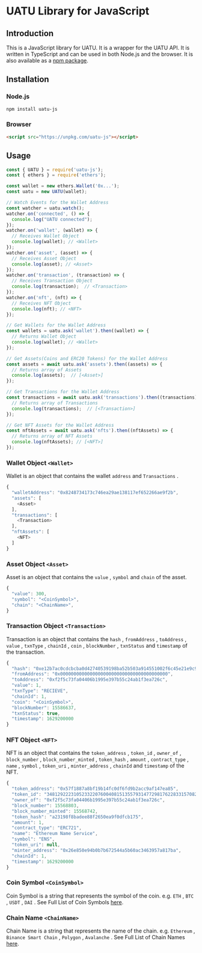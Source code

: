 # UATU Library for JavaScript

## Introduction

This is a JavaScript library for UATU. It is a wrapper for the UATU API. It is written in TypeScript and can be used in both Node.js and the browser. It is also available as a [npm package](https://www.npmjs.com/package/uatu-js).

## Installation

### Node.js

```bash
npm install uatu-js
```

### Browser

```html
<script src="https://unpkg.com/uatu-js"></script>
```

## Usage

```js
const { UATU } = require('uatu-js');
const { ethers } = require('ethers');

const wallet = new ethers.Wallet('0x...');
const uatu = new UATU(wallet);

// Watch Events for the Wallet Address
const watcher = uatu.watch();
watcher.on('connected', () => {
  console.log("UATU connected");
});
watcher.on('wallet', (wallet) => {
  // Receives Wallet Object
  console.log(wallet); // <Wallet>
});
watcher.on('asset', (asset) => {
  // Receives Asset Object
  console.log(asset); // <Asset>
});
watcher.on('transaction', (transaction) => {
  // Receives Transaction Object
  console.log(transaction);  // <Transaction>
});
watcher.on('nft', (nft) => {
  // Receives NFT Object
  console.log(nft); // <NFT>
});

// Get Wallets for the Wallet Address
const wallets = uatu.ask('wallet').then((wallet) => {
  // Returns Wallet Object
  console.log(wallet); // <Wallet>
});

// Get Assets(Coins and ERC20 Tokens) for the Wallet Address
const assets = await uatu.ask('assets').then((assets) => {
  // Returns array of Assets
  console.log(assets);  // [<Asset>]
});

// Get Transactions for the Wallet Address
const transactions = await uatu.ask('transactions').then((transactions) => {
  // Returns array of Transactions
  console.log(transactions);  // [<Transaction>]
});

// Get NFT Assets for the Wallet Address
const nftAssets = await uatu.ask('nfts').then((nftAssets) => {
  // Returns array of NFT Assets
  console.log(nftAssets); // [<NFT>]
});
```

### Wallet Object `<Wallet>`

Wallet is an object that contains the wallet `address` and `Transactions`  .

```js
{
  "walletAddress": "0x8248734173c746ea29ae138117ef652266ae9f2b",
  "assets": [
    <Asset>
  ],
  "transactions": [
    <Transaction>
  ],
  "nftAssets": [
    <NFT>
  ]
}
```

### Asset Object `<Asset>`

Asset is an object that contains the `value` , `symbol` and `chain` of the asset.

```js
{
  "value": 300,
  "symbol": "<CoinSymbol>",
  "chain": "<ChainName>",
}
```

### Transaction Object `<Transaction>`

Transaction is an object that contains the `hash` , `fromAddress` , `toAddress` , `value` , `txnType` , `chainId` , `coin` , `blockNumber` , `txnStatus` and `timestamp` of the transaction.

```js
{
  "hash": "0xe12b7ac0cdcbcba0d42740539198ba52b503a914551002f6c45e21e9c923e416",
  "fromAddress": "0x0000000000000000000000000000000000000000",
  "toAddress": "0xf2f5c73fa04406b1995e397b55c24ab1f3ea726c",
  "value": 1,
  "txnType": "RECIEVE",
  "chainId": 1,
  "coin": "<CoinSymbol>",
  "blockNumber": 15586637,
  "txnStatus": true,
  "timestamp": 1629200000
}
```

### NFT Object `<NFT>`

NFT is an object that contains the `token_address` , `token_id` , `owner_of` , `block_number` , `block_number_minted` , `token_hash` , `amount` , `contract_type` , `name` , `symbol` , `token_uri` , `minter_address` , `chainId` and `timestamp` of the NFT.

```js
{
  "token_address": "0x57f1887a8bf19b14fc0df6fd9b2acc9af147ea85",
  "token_id": "34812922231052332207600408151355793147729817622833157082448925652934526198815",
  "owner_of": "0xf2f5c73fa04406b1995e397b55c24ab1f3ea726c",
  "block_number": 15568803,
  "block_number_minted": 15568742,
  "token_hash": "a23198f8badee88f2650ea9f0dfcb175",
  "amount": 1,
  "contract_type": "ERC721",
  "name": "Ethereum Name Service",
  "symbol": "ENS",
  "token_uri": null,
  "minter_address": "0x26e850e94b0b7b672544a5b60ac3463957a817ba",
  "chainId": 1,
  "timestamp": 1629200000
}
```

### Coin Symbol `<CoinSymbol>`

Coin Symbol is a string that represents the symbol of the coin. e.g. `ETH` , `BTC` , `USDT` , `DAI` . See Full List of Coin Symbols [here]().

### Chain Name `<ChainName>`

Chain Name is a string that represents the name of the chain. e.g. `Ethereum` , `Binance Smart Chain` , `Polygon` , `Avalanche` . See Full List of Chain Names [here]().